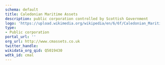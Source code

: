 ```yaml
---
schema: default
title: Caledonian Maritime Assets
description: public corporation controlled by Scottish Government
logo: 'https://upload.wikimedia.org/wikipedia/en/6/6f/Caledonian_Maritime_Assets_Limited_logo.png'
type:
- Public corporation
portal_url: ''
org_url: http://www.cmassets.co.uk
twitter_handle: 
wikidata_org_qid: Q5019430
wdtk_id: cmal
---
```

